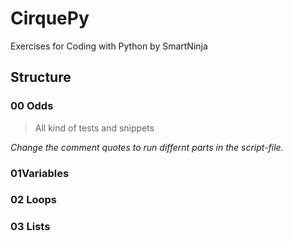 # CirquePy
Exercises for Coding with Python by SmartNinja

## Structure

### 00 Odds
> All kind of tests and snippets

*Change the comment quotes to run differnt parts in the script-file.*

### 01Variables

### 02 Loops

### 03 Lists


